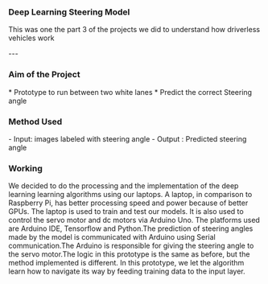 ### Deep Learning Steering Model 
<p> This was one the part 3 of the projects we did to understand how driverless vehicles work </p>
---
<h3> Aim of the Project </h3> 
 * Prototype to run between two white lanes
 * Predict the correct Steering angle 

<h3>Method Used</h3>
- Input: images labeled with steering angle
- Output : Predicted steering angle

<h3> Working </h3>
<p> We decided to do the processing and the implementation of the deep learning learning algorithms using our laptops. A laptop, in comparison to Raspberry Pi, has better processing speed and power because of better GPUs. The laptop is used to train and test our models. It is also used to control the servo motor and dc motors via Arduino Uno. The platforms used are Arduino IDE, Tensorflow and Python.The prediction of steering angles made by the model is communicated with Arduino using Serial communication.The Arduino is responsible for giving the steering angle to the servo motor.The logic in this prototype is the same as before, but the method implemented is different. In this prototype, we let the algorithm learn how to navigate its way by feeding training data to the input layer. </p>







     
